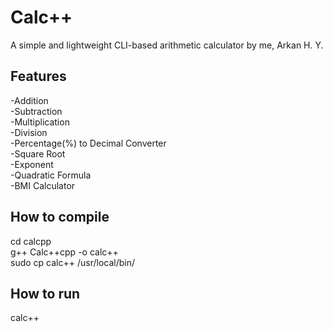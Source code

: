 # Calc++
A simple and lightweight CLI-based arithmetic calculator by me, Arkan H. Y.  

## Features
-Addition  
-Subtraction  
-Multiplication  
-Division  
-Percentage(%) to Decimal Converter  
-Square Root  
-Exponent  
-Quadratic Formula  
-BMI Calculator  

## How to compile
cd calcpp  
g++ Calc++cpp -o calc++  
sudo cp calc++ /usr/local/bin/  

## How to run
calc++  
